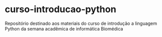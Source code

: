 # curso-introducao-python
Repositório destinado aos materiais do curso de introdução a linguagem Python da semana acadêmica de informática Biomédica
